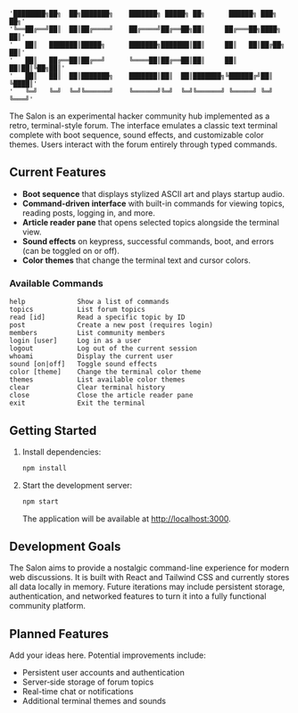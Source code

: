     '████████╗██╗  ██╗███████╗    ███████╗ █████╗ ██╗      ██████╗ ███╗   ██╗'
    '╚══██╔══╝██║  ██║██╔════╝    ██╔════╝██╔══██╗██║     ██╔═══██╗████╗  ██║'
    '   ██║   ███████║█████╗      ███████╗███████║██║     ██║   ██║██╔██╗ ██║'
    '   ██║   ██╔══██║██╔══╝      ╚════██║██╔══██║██║     ██║   ██║██║╚██╗██║'
    '   ██║   ██║  ██║███████╗    ███████║██║  ██║███████╗╚██████╔╝██║ ╚████║'
    '   ╚═╝   ╚═╝  ╚═╝╚══════╝    ╚══════╝╚═╝  ╚═╝╚══════╝ ╚═════╝ ╚═╝  ╚═══╝'

The Salon is an experimental hacker community hub implemented as a retro, terminal-style forum. The interface emulates a classic text terminal complete with boot sequence, sound effects, and customizable color themes. Users interact with the forum entirely through typed commands.

## Current Features

- **Boot sequence** that displays stylized ASCII art and plays startup audio.
- **Command-driven interface** with built-in commands for viewing topics, reading posts, logging in, and more.
- **Article reader pane** that opens selected topics alongside the terminal view.
- **Sound effects** on keypress, successful commands, boot, and errors (can be toggled on or off).
- **Color themes** that change the terminal text and cursor colors.

### Available Commands

```
help             Show a list of commands
topics           List forum topics
read [id]        Read a specific topic by ID
post             Create a new post (requires login)
members          List community members
login [user]     Log in as a user
logout           Log out of the current session
whoami           Display the current user
sound [on|off]   Toggle sound effects
color [theme]    Change the terminal color theme
themes           List available color themes
clear            Clear terminal history
close            Close the article reader pane
exit             Exit the terminal
```

## Getting Started

1. Install dependencies:
   ```bash
   npm install
   ```
2. Start the development server:
   ```bash
   npm start
   ```
   The application will be available at [http://localhost:3000](http://localhost:3000).

## Development Goals

The Salon aims to provide a nostalgic command-line experience for modern web discussions. It is built with React and Tailwind CSS and currently stores all data locally in memory. Future iterations may include persistent storage, authentication, and networked features to turn it into a fully functional community platform.

## Planned Features

Add your ideas here. Potential improvements include:

- Persistent user accounts and authentication
- Server‑side storage of forum topics
- Real-time chat or notifications
- Additional terminal themes and sounds
